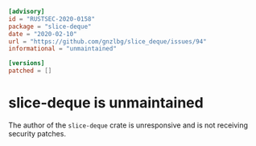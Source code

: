 ```toml
[advisory]
id = "RUSTSEC-2020-0158"
package = "slice-deque"
date = "2020-02-10"
url = "https://github.com/gnzlbg/slice_deque/issues/94"
informational = "unmaintained"

[versions]
patched = []
```

# slice-deque is unmaintained

The author of the `slice-deque` crate is unresponsive and is not receiving security patches.
